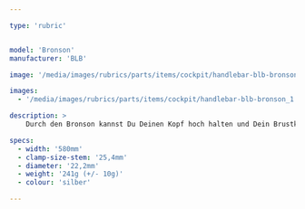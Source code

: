 ```yaml
---

type: 'rubric'


model: 'Bronson'
manufacturer: 'BLB'

image: '/media/images/rubrics/parts/items/cockpit/handlebar-blb-bronson_1.jpeg'

images:
  - '/media/images/rubrics/parts/items/cockpit/handlebar-blb-bronson_1.jpeg'

description: >
    Durch den Bronson kannst Du Deinen Kopf hoch halten und Dein Brustkorb hat Platz zur Entfaltung. Egal, wie herum er montiert wird, bietet er Dir besonderen Komfort.

specs:
  - width: '580mm'
  - clamp-size-stem: '25,4mm'
  - diameter: '22,2mm'
  - weight: '241g (+/- 10g)'
  - colour: 'silber'

---
```

